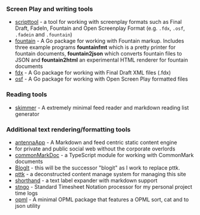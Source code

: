 
### Screen Play and writing tools

- [scripttool](https://rsdoiel.github.io/scripttool/) - a tool for working with screenplay formats such as Final Draft, FadeIn, Fountain and Open Screenplay Format (e.g. `.fdx`, `.osf`, `.fadein` and `.fountain`)
- [fountain](https://rsdoiel.github.io/fountain/) - A Go package for working with Fountain markup. Includes three example programs **fountainfmt** which is a pretty printer for fountain documents, **fountain2json** which converts fountain files to JSON  and **fountain2html** an experimental HTML renderer for fountain documents
- [fdx](https://rsdoiel.github.io/fdx/) - A Go package for working with Final Draft XML files (.fdx)
- [osf](https://rsdoiel.github.io/osf/) - A Go package for working with Open Screen Play formatted files

### Reading tools

- [skimmer](https://rsdoiel.github.io/skimmer/) - A extremely minimal feed reader and markdown reading list generator

### Additional text rendering/formatting tools

- [antennaApp](https://rsdoiel.github.io/antennaApp) - A Markdown and feed centric static content engine
 - for private and public social web without the corporate overlords
- [commonMarkDoc](https://rsdoiel.github.io/commonMarkDoc) - a TypeScript module for working with CommonMark documents
- [BlogIt](https://rsdoiel.github.io/BlogIt) - this will be the successor "blogit" as I work to replace pttk.
- [pttk](https://rsdoiel.github.io/pttk/) - a deconstructed content manage system for managing this site
- [shorthand](https://rsdoiel.github.io/shorthand/) - a text label expander with markdown support
- [stngo](https://rsdoiel.github.io/stngo/) - Standard Timesheet Notation processor for my personal project time logs
- [opml](https://rsdoiel.github.io/opml/) - A minimal OPML package that features a OPML sort, cat and to json utility

